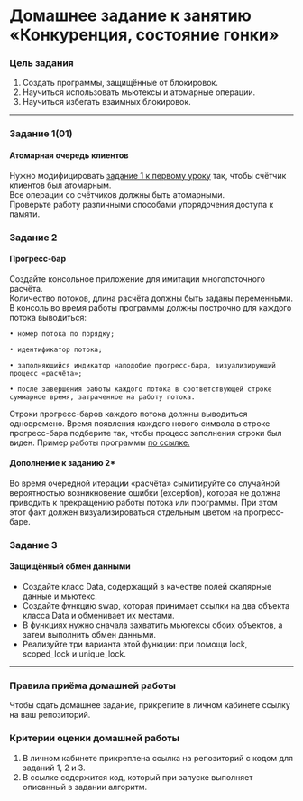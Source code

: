 # Домашнее задание к занятию «Конкуренция, состояние гонки»

### Цель задания

1. Создать программы, защищённые от блокировок. 
2. Научиться использовать мьютексы и атомарные операции.
3. Научиться избегать взаимных блокировок.

------

### Задание 1(01)

#### Атомарная очередь клиентов

Нужно модифицировать [задание 1 к первому уроку](https://github.com/netology-code/map-homeworks/tree/main/01) так, чтобы счётчик клиентов был атомарным.<br/>
Все операции со счётчиков должны быть атомарными.<br/>
Проверьте работу различными способами упорядочения доступа к памяти.

### Задание 2

#### Прогресс-бар

Создайте консольное приложение для имитации многопоточного расчёта.<br/>
Количество потоков, длина расчёта должны быть заданы переменными.<br/>
В консоль во время работы программы должны построчно для каждого потока выводиться:

	• номер потока по порядку;
	
	• идентификатор потока;
	
	• заполняющийся индикатор наподобие прогресс-бара, визуализирующий процесс «расчёта»;
	
	• после завершения работы каждого потока в соответствующей строке суммарное время, затраченное на работу потока.
 
 Строки прогресс-баров каждого потока должны выводиться одновремено. Время появления каждого нового символа в строке прогресс-бара подберите так, чтобы процесс заполнения строки был виден. Пример работы программы [по ссылке.]( https://cloud.mail.ru/public/MZVL/AqpmAkcMp)


#### Дополнение к заданию 2*

Во время очередной итерации «расчёта» сымитируйте со случайной вероятностью возникновение ошибки (exception), которая не должна приводить к прекращению работы потока или программы. При этом этот факт должен визуализироваться отдельным цветом на прогресс-баре.

### Задание 3

#### Защищённый обмен данными

- Создайте класс Data, содержащий в качестве полей скалярные данные и мьютекс.
- Создайте функцию swap, которая принимает ссылки на два объекта класса Data и обменивает их местами.<br/>
- В функциях нужно сначала захватить мьютексы обоих объектов, а затем выполнить обмен данными.
- Реализуйте три варианта этой функции: при помощи lock, scoped_lock и unique_lock.

------

### Правила приёма домашней работы

Чтобы сдать домашнее задание, прикрепите в личном кабинете ссылку на ваш репозиторий.

### Критерии оценки домашней работы

1. В личном кабинете прикреплена ссылка на репозиторий с кодом для заданий 1, 2 и 3.
2. В ссылке содержится код, который при запуске выполняет описанный в задании алгоритм.



